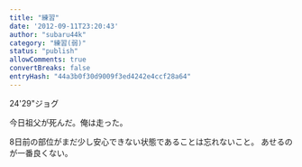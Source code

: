 ```yaml
---
title: "練習"
date: '2012-09-11T23:20:43'
author: "subaru44k"
category: "練習(弱)"
status: "publish"
allowComments: true
convertBreaks: false
entryHash: "44a3b0f30d9009f3ed4242e4ccf28a64"
---
```

24'29"ジョグ

今日祖父が死んだ。俺は走った。

8日前の部位がまだ少し安心できない状態であることは忘れないこと。
あせるのが一番良くない。
